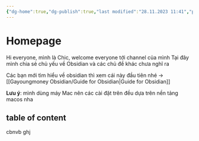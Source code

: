 ```yaml
---
{"dg-home":true,"dg-publish":true,"last modified":"28.11.2023 11:41","permalink":"/Gayoungmoney Obsidian/Gayo Obsidian/","tags":["gardenEntry"],"dgPassFrontmatter":true,"noteIcon":""}
---
```


# Homepage

Hi everyone, mình là Chic, welcome everyone tới channel của mình
Tại đây mình chia sẻ chủ yếu về Obsidian và các chủ đề khác chưa nghĩ ra

Các bạn mới tìm hiểu về obsidian thì xem cái này đầu tiên nhé → [[Gayoungmoney Obsidian/Guide for Obsidian\|Guide for Obsidian]]


**Lưu ý**: mình dùng máy Mac nên các cài đặt trên đều dựa trên nền tảng macos nha

## table of content
cbnvb
ghj